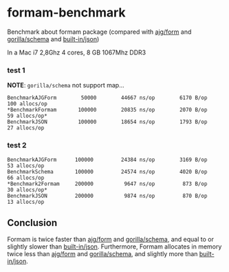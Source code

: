 formam-benchmark
================

Benchmark about formam package (compared with [ajg/form](https://github.com/ajg/form) and [gorilla/schema](https://github.com/gorilla/schema) and [built-in/json](http://golang.org/pkg/encoding/json/))

In a Mac i7 2,8Ghz 4 cores, 8 GB 1067Mhz DDR3

### test 1

**NOTE**: `gorilla/schema` not support map...

```
BenchmarkAJGForm	    50000	     44667 ns/op	    6170 B/op	     100 allocs/op
*BenchmarkFormam	   100000	     20835 ns/op	    2070 B/op	      59 allocs/op*
BenchmarkJSON	       100000	     18654 ns/op	    1793 B/op	      27 allocs/op
```

### test 2

```
BenchmarkAJGForm	  100000	     24384 ns/op	    3169 B/op	      53 allocs/op
BenchmarkSchema	      100000	     24574 ns/op	    4020 B/op	      66 allocs/op
*Benchmark2Formam	  200000	      9647 ns/op	     873 B/op	      30 allocs/op*
BenchmarkJSON	      200000	      9874 ns/op	     870 B/op	      13 allocs/op
```

Conclusion
----------

Formam is twice faster than [ajg/form](https://github.com/ajg/form) and [gorilla/schema](https://github.com/gorilla/schema), and equal to or slightly slower than [built-in/json](http://golang.org/pkg/encoding/json/).
Furthermore, Formam allocates in memory twice less than [ajg/form](https://github.com/ajg/form) and [gorilla/schema](https://github.com/gorilla/schema), and slightly more than [built-in/json](http://golang.org/pkg/encoding/json/).
